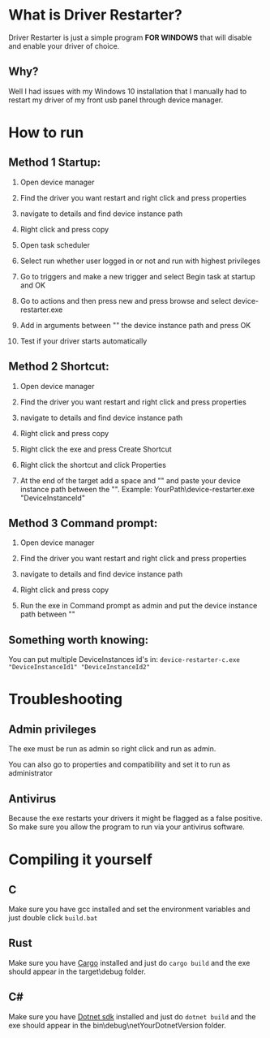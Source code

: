 # What is Driver Restarter?

Driver Restarter is just a simple program **FOR WINDOWS** that will disable and enable your driver of choice.

## Why?

Well I had issues with my Windows 10 installation that I manually had to restart my driver of my front usb panel through device manager.

# How to run

## Method 1 Startup:

1. Open device manager

2. Find the driver you want restart and right click and press properties

3. navigate to details and find device instance path

4. Right click and press copy

5. Open task scheduler

6. Select run whether user logged in or not and run with highest privileges

7. Go to triggers and make a new trigger and select Begin task at startup and OK

8. Go to actions and then press new and press browse and select device-restarter.exe

9. Add in arguments between "" the device instance path and press OK

10. Test if your driver starts automatically

## Method 2 Shortcut: 

1. Open device manager

2. Find the driver you want restart and right click and press properties

3. navigate to details and find device instance path

4. Right click and press copy

5. Right click the exe and press Create Shortcut

6. Right click the shortcut and click Properties

7. At the end of the target add a space and "" and paste your device instance path between the "". Example: YourPath\device-restarter.exe "DeviceInstanceId"

## Method 3 Command prompt:

1. Open device manager

2. Find the driver you want restart and right click and press properties

3. navigate to details and find device instance path

4. Right click and press copy

5. Run the exe in Command prompt as admin and put the device instance path between ""

## Something worth knowing:

You can put multiple DeviceInstances id's in: ```device-restarter-c.exe "DeviceInstanceId1" "DeviceInstanceId2"```

# Troubleshooting

## Admin privileges

The exe must be run as admin so right click and run as admin.

You can also go to properties and compatibility and set it to run as administrator

## Antivirus

Because the exe restarts your drivers it might be flagged as a false positive. So make sure you allow the program to run via your antivirus software.

# Compiling it yourself

## C

Make sure you have gcc installed and set the environment variables and just double click ```build.bat```

## Rust

Make sure you have [Cargo](https://www.rust-lang.org/tools/install) installed and just do ```cargo build``` and the exe should appear in the target\debug folder.

## C#

Make sure you have [Dotnet sdk](https://dotnet.microsoft.com/en-us/download) installed and just do ```dotnet build``` and the exe should appear in the bin\debug\netYourDotnetVersion folder.